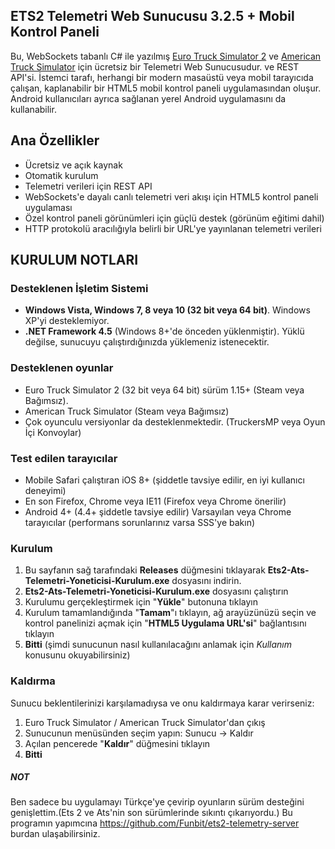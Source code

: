 ## ETS2 Telemetri Web Sunucusu 3.2.5 + Mobil Kontrol Paneli

Bu, WebSockets tabanlı C# ile yazılmış [Euro Truck Simulator 2](http://www.eurotrucksimulator2.com/) ve [American Truck Simulator](http://www.americantrucksimulator.com/) için ücretsiz bir Telemetri Web Sunucusudur. ve REST API'si. İstemci tarafı, herhangi bir modern masaüstü veya mobil tarayıcıda çalışan, kaplanabilir bir HTML5 mobil kontrol paneli uygulamasından oluşur. Android kullanıcıları ayrıca sağlanan yerel Android uygulamasını da kullanabilir.   

## Ana Özellikler

- Ücretsiz ve açık kaynak
- Otomatik kurulum
- Telemetri verileri için REST API
- WebSockets'e dayalı canlı telemetri veri akışı için HTML5 kontrol paneli uygulaması 
- Özel kontrol paneli görünümleri için güçlü destek (görünüm eğitimi dahil)
- HTTP protokolü aracılığıyla belirli bir URL'ye yayınlanan telemetri verileri

## KURULUM NOTLARI

### Desteklenen İşletim Sistemi

- **Windows Vista, Windows 7, 8 veya 10 (32 bit veya 64 bit)**. Windows XP'yi desteklemiyor.
- **.NET Framework 4.5** (Windows 8+'de önceden yüklenmiştir). Yüklü değilse, sunucuyu çalıştırdığınızda yüklemeniz istenecektir. 

### Desteklenen oyunlar

- Euro Truck Simulator 2 (32 bit veya 64 bit) sürüm 1.15+ (Steam veya Bağımsız).  
- American Truck Simulator (Steam veya Bağımsız)
- Çok oyunculu versiyonlar da desteklenmektedir. (TruckersMP veya Oyun İçi Konvoylar)

### Test edilen tarayıcılar

- Mobile Safari çalıştıran iOS 8+ (şiddetle tavsiye edilir, en iyi kullanıcı deneyimi)
- En son Firefox, Chrome veya IE11 (Firefox veya Chrome önerilir)
- Android 4+ (4.4+ şiddetle tavsiye edilir) Varsayılan veya Chrome tarayıcılar (performans sorunlarınız varsa SSS'ye bakın)

### Kurulum

1. Bu sayfanın sağ tarafındaki **Releases** düğmesini tıklayarak **Ets2-Ats-Telemetri-Yoneticisi-Kurulum.exe** dosyasını indirin. 
2. **Ets2-Ats-Telemetri-Yoneticisi-Kurulum.exe** dosyasını çalıştırın 
3. Kurulumu gerçekleştirmek için "**Yükle**" butonuna tıklayın 
4. Kurulum tamamlandığında "**Tamam**"ı tıklayın, ağ arayüzünüzü seçin ve kontrol panelinizi açmak için "**HTML5 Uygulama URL'si**" bağlantısını tıklayın
5. **Bitti** (şimdi sunucunun nasıl kullanılacağını anlamak için *Kullanım* konusunu okuyabilirsiniz)

### Kaldırma

Sunucu beklentilerinizi karşılamadıysa ve onu kaldırmaya karar verirseniz:

1. Euro Truck Simulator / American Truck Simulator'dan çıkış
2. Sunucunun menüsünden seçim yapın: Sunucu -> Kaldır
3. Açılan pencerede "**Kaldır**" düğmesini tıklayın
4. **Bitti**

##### NOT #####

Ben sadece bu uygulamayı Türkçe'ye çevirip oyunların sürüm desteğini genişlettim.(Ets 2 ve Ats'nin son sürümlerinde sıkıntı çıkarıyordu.)
Bu programın yapımcına https://github.com/Funbit/ets2-telemetry-server burdan ulaşabilirsiniz.
